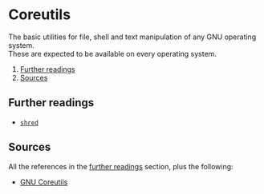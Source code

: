 # Coreutils

The basic utilities for file, shell and text manipulation of any GNU operating system.<br/>
These are expected to be available on every operating system.

1. [Further readings](#further-readings)
1. [Sources](#sources)

## Further readings

- [`shred`][shred]

## Sources

All the references in the [further readings] section, plus the following:

- [GNU Coreutils]

<!--
  References
  -->

<!-- In-article sections -->
[further readings]: #further-readings

<!-- Knowledge base -->
[date]: date.placeholder
[shred]: shred.md

<!-- Upstream -->
[gnu coreutils]: https://www.gnu.org/software/coreutils/
